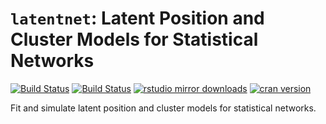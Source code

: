 # `latentnet`: Latent Position and Cluster Models for Statistical Networks

[![Build Status](https://travis-ci.org/statnet/latentnet.svg?branch=master)](https://travis-ci.org/statnet/latentnet)
[![Build Status](https://ci.appveyor.com/api/projects/status/cvdxnhu5mnlj8vg2?svg=true)](https://ci.appveyor.com/project/statnet/latentnet)
[![rstudio mirror downloads](http://cranlogs.r-pkg.org/badges/latentnet?color=2ED968)](http://cranlogs.r-pkg.org/)
[![cran version](http://www.r-pkg.org/badges/version/latentnet)](https://cran.r-project.org/package=latentnet)



Fit and simulate latent position and cluster models for statistical networks. 
